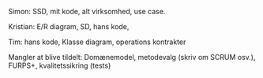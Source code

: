 Simon: SSD, mit kode, alt virksomhed, use case.

Kristian: E/R diagram, SD, hans kode, 

Tim: hans kode, Klasse diagram, operations kontrakter


Mangler at blive tildelt: Domænemodel, metodevalg (skriv om SCRUM osv.), FURPS+, kvalitetssikring (tests)
